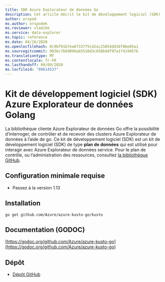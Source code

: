 ```yaml
---
title: SDK Azure Explorateur de données Go
description: Cet article décrit le kit de développement logiciel (SDK) Azure Explorateur de données Go.
author: orspod
ms.author: orspodek
ms.reviewer: vladikb
ms.service: data-explorer
ms.topic: reference
ms.date: 04/16/2020
ms.openlocfilehash: 0c9bf91b7ea6733775c42ac25854dd16f0be05a1
ms.sourcegitcommit: 993bc7b69096ab5516d3c650b9df97a1f419457b
ms.translationtype: MT
ms.contentlocale: fr-FR
ms.lasthandoff: 09/09/2020
ms.locfileid: "89614537"
---
```

# <a name="azure-data-explorer-golang-sdk"></a>Kit de développement logiciel (SDK) Azure Explorateur de données Golang

La bibliothèque cliente Azure Explorateur de données Go offre la possibilité d’interroger, de contrôler et de recevoir des clusters Azure Explorateur de données à l’aide de go. Ce kit de développement logiciel (SDK) est un kit de développement logiciel (SDK) de type **plan de données** qui est utilisé pour interagir avec Azure Explorateur de données service. Pour le plan de contrôle, ou l’administration des ressources, consultez [la bibliothèque GitHub](https://github.com/Azure/azure-sdk-for-go/tree/master/services/kusto/mgmt).

## <a name="minimum-requirements"></a>Configuration minimale requise

* Passez à la version 1.13

## <a name="installation"></a>Installation

`go get github.com/Azure/azure-kusto-go/kusto`

## <a name="docs-godoc"></a>Documentation (GODOC)

[https://godoc.org/github.com/Azure/azure-kusto-go](https://godoc.org/github.com/Azure/azure-kusto-go)

## <a name="repo"></a>Dépôt

* [Dépôt GitHub](https://github.com/Azure/azure-kusto-go)
